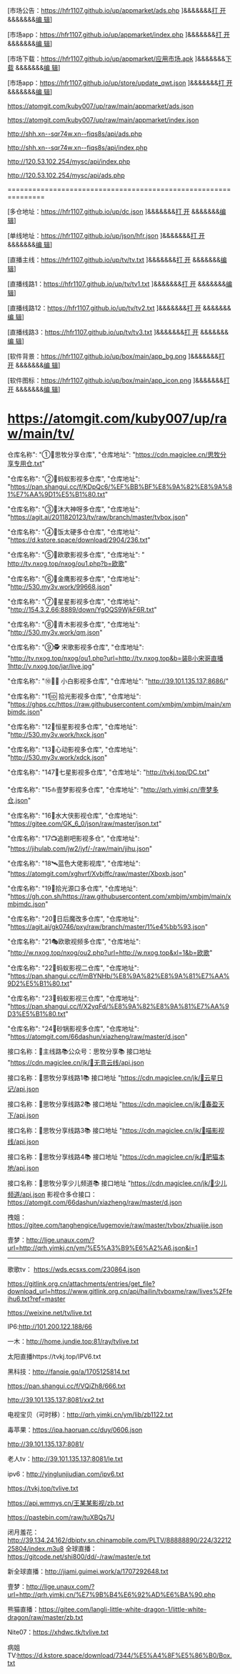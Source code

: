
[市场公告：https://hfr1107.github.io/up/appmarket/ads.php ]&&&&&&&[打  开](https://hfr1107.github.io/up/appmarket/ads.php) &&&&&&&[编   辑](https://github.com/hfr1107/up/edit/main/appmarket/ads.php)]

[市场app：https://hfr1107.github.io/up/appmarket/index.php ]&&&&&&&[打  开](https://hfr1107.github.io/up/appmarket/index.php) &&&&&&&[编   辑](https://github.com/hfr1107/up/edit/main/appmarket/index.php)]

[市场下载：https://hfr1107.github.io/up/appmarket/应用市场.apk ]&&&&&&&[下  载](https://hfr1107.github.io/up/appmarket/应用市场.apk) &&&&&&&[编   辑](https://github.com/hfr1107/up/edit/main/appmarket/)]

[市场app：https://hfr1107.github.io/up/store/update_qwt.json ]&&&&&&&[打  开](https://hfr1107.github.io/up/store/update_qwt.json) &&&&&&&[编   辑](https://github.com/hfr1107/up/edit/main/store/update_qwt.json)]

https://atomgit.com/kuby007/up/raw/main/appmarket/ads.json

https://atomgit.com/kuby007/up/raw/main/appmarket/index.json

http://shh.xn--sqr74w.xn--fiqs8s/api/ads.php  

http://shh.xn--sqr74w.xn--fiqs8s/api/index.php

http://120.53.102.254/mysc/api/index.php

http://120.53.102.254/mysc/api/ads.php

===============================================================

[多仓地址：https://hfr1107.github.io/up/dc.json ]&&&&&&&[打   开](https://hfr1107.github.io/up/dc.json) &&&&&&&[编   辑](https://github.com/hfr1107/up/edit/main/dc.json)]

[单线地址：https://hfr1107.github.io/up/json/hfr.json ]&&&&&&&[打   开](https://hfr1107.github.io/up/json/hfr.json) &&&&&&&[编   辑](https://github.com/hfr1107/up/edit/main/json/hfr.json)]

[直播主线：https://hfr1107.github.io/up/tv/tv.txt ]&&&&&&&[打   开](https://hfr1107.github.io/up/tv/tv.txt) &&&&&&&[编   辑](https://github.com/hfr1107/up/edit/main/tv/tv.txt)]

[直播线路1：https://hfr1107.github.io/up/tv/tv1.txt ]&&&&&&&[打   开](https://hfr1107.github.io/up/tv/tv1.txt) &&&&&&&[编   辑](https://github.com/hfr1107/up/edit/main/tv/tv1.txt)]

[直播线路12：https://hfr1107.github.io/up/tv/tv2.txt ]&&&&&&&[打   开](https://hfr1107.github.io/up/tv/tv2.txt) &&&&&&&[编   辑](https://github.com/hfr1107/up/edit/main/tv/tv2.txt)]

[直播线路3：https://hfr1107.github.io/up/tv/tv3.txt ]&&&&&&&[打   开](https://hfr1107.github.io/up/tv/tv3.txt) &&&&&&&[编   辑](https://github.com/hfr1107/up/edit/main/tv/tv3.txt)]

[软件背景：https://hfr1107.github.io/up/box/main/app_bg.png ]&&&&&&&[打   开](https://hfr1107.github.io/up/box/main/app_bg.png) &&&&&&&[编   辑](https://github.com/hfr1107/up/edit/main/box/main)]

[软件图标：https://hfr1107.github.io/up/box/main/app_icon.png ]&&&&&&&[打   开](https://hfr1107.github.io/up/box/main/app_icon.png) &&&&&&&[编   辑](https://github.com/hfr1107/up/edit/main/box/main)]


https://atomgit.com/kuby007/up/raw/main/tv/
===============================================================
仓库名称": "①🥐思牧分享仓库",
"仓库地址": "https://cdn.magiclee.cn/思牧分享专用仓.txt"

"仓库名称": "②🎎蚂蚁影视多仓库",
"仓库地址": "https://pan.shangui.cc/f/KDpQc6/%EF%BB%BF%E8%9A%82%E8%9A%81%E7%AA%9D1%E5%B1%80.txt"

"仓库名称": "③🥣沐大神呀多仓库",
"仓库地址": "https://agit.ai/2011820123/tv/raw/branch/master/tvbox.json"

"仓库名称": "④🍚饭太硬多仓仓库",
"仓库地址": "https://d.kstore.space/download/2904/236.txt"

"仓库名称": "⑤🏮欧歌影视多仓库",
"仓库地址": " http://tv.nxog.top/nxog/ou1.php?b=欧歌"

"仓库名称": "⑥🥝金鹰影视多仓库",
"仓库地址": "http://530.my3v.work/99668.json"

"仓库名称": "⑦🌟星星影视多仓库",
"仓库地址": "http://154.3.2.66:8889/down/YgOQS9WjkF6R.txt"

"仓库名称": "⑧🌴青木影视多仓库",
"仓库地址": "http://530.my3v.work/qm.json"

"仓库名称": "⑨🕵 宋歌影视多仓库",
"仓库地址": "http://tv.nxog.top/nxog/ou1.php?url=http://tv.nxog.top&b=装B小宋哥直播1http://v.nxog.top/jar/live.jpg"

"仓库名称": "⑩🛀🏻 小白影视多仓库",
"仓库地址": "http://39.101.135.137:8686/"

"仓库名称": "11🆔 拾光影视多仓库",
"仓库地址": "https://ghps.cc/https://raw.githubusercontent.com/xmbjm/xmbjm/main/xmbjmdc.json"

"仓库名称": "12🎇恒星影视多仓库",
"仓库地址": "http://530.my3v.work/hxck.json"

"仓库名称": "13💖心动影视多仓库",
"仓库地址": "http://530.my3v.work/xdck.json"

"仓库名称": "147⃣七星影视多仓库",
"仓库地址": "http://tvkj.top/DC.txt"

"仓库名称": "15⛵️壹梦影视多仓库",
"仓库地址": "http://qrh.yimkj.cn/壹梦多仓.json"

"仓库名称": "16💠水大侠影视仓库",
"仓库地址": "https://gitee.com/GK_6_0/json/raw/master/json.txt"

"仓库名称": "17📺追剧吧影视多仓",
"仓库地址": "https://jihulab.com/jw2/jyf/-/raw/main/jihu.json"

"仓库名称": "18🛰蓝色大佬影视库",
"仓库地址": "https://atomgit.com/xghvrf/Xvbjffc/raw/master/Xboxb.json"

"仓库名称": "19🥥拾光源口多仓库",
"仓库地址": "https://gh.con.sh/https://raw.githubusercontent.com/xmbjm/xmbjm/main/xmbjmdc.json"


"仓库名称": "20🍡日后魔改多仓库",
"仓库地址": "https://agit.ai/gk0746/pxy/raw/branch/master/1%e4%bb%93.json"

"仓库名称": "21🎭欧歌视频多仓库",
"仓库地址": "http://w.nxog.top/nxog/ou2.php?url=http://w.nxog.top&xl=1&b=欧歌"

"仓库名称": "22🍷蚂蚁影视二仓库",
"仓库地址": "https://pan.shangui.cc/f/mBYNHb/%E8%9A%82%E8%9A%81%E7%AA%9D2%E5%B1%80.txt"

"仓库名称": "23🍷蚂蚁影视三仓库",
"仓库地址": "https://pan.shangui.cc/f/X2yqFd/%E8%9A%82%E8%9A%81%E7%AA%9D3%E5%B1%80.txt"

"仓库名称": "24🥣砂锅影视多仓库",
"仓库地址": "https://atomgit.com/66dashun/xiazheng/raw/master/d.json"

接口名称：🚒主线路📚公众号：思牧分享📚
接口地址 "https://cdn.magiclee.cn/jk/🚀无意云线/api.json 
 
接口名称：🚒思牧分享线路1📚
接口地址 "https://cdn.magiclee.cn/jk/🚀云星日记/api.json 

接口名称：🚒思牧分享线路2📚 
接口地址 "https://cdn.magiclee.cn/jk/🚀春盈天下/api.json 

接口名称：🚒思牧分享线路3📚 
接口地址 "https://cdn.magiclee.cn/jk/🚀喵影视线/api.json
 
接口名称：🚒思牧分享线路4📚
接口地址 "https://cdn.magiclee.cn/jk/🚀肥猫本地/api.json

接口名称：🚒思牧分享少儿频道📚 
接口地址 "https://cdn.magiclee.cn/jk/🚀少儿频道/api.json
影视仓多仓接口：https://atomgit.com/66dashun/xiazheng/raw/master/d.json

拽姐：https://gitee.com/tanghengice/lugemovie/raw/master/tvbox/zhuaijie.json

壹梦：http://lige.unaux.com/?url=http://qrh.yimkj.cn/ym/%E5%A3%B9%E6%A2%A6.json&i=1

---------------------------------------------------------------------------------------------
歌歌tv： https://wds.ecsxs.com/230864.json

https://gitlink.org.cn/attachments/entries/get_file?download_url=https://www.gitlink.org.cn/api/hailin/tvboxme/raw/lives%2Ffeihu6.txt?ref=master

https://weixine.net/tv/live.txt

IP6:http://101.200.122.188/66

一木：http://home.jundie.top:81/ray/tvlive.txt

太阳直播https://tvkj.top/IPV6.txt

黑科技：http://fanqie.gq/a/1705125814.txt

https://pan.shangui.cc/f/VQjZh8/666.txt

http://39.101.135.137:8081/xx2.txt

电视宝贝（可时移）：http://qrh.yimkj.cn/ym/lib/zb1122.txt


毒苹果：https://ipa.haoruan.cc/duy/0606.json

http://39.101.135.137:8081/

老人tv：http://39.101.135.137:8081/le.txt

ipv6：http://yinglunjiudian.com/ipv6.txt

https://tvkj.top/tvlive.txt

https://api.wmmys.cn/王某某影视/zb.txt

https://pastebin.com/raw/tuXBQs7U

闭月羞花：http://39.134.24.162/dbiptv.sn.chinamobile.com/PLTV/88888890/224/3221225804/index.m3u8
全球直播：https://gitcode.net/shi800/dd/-/raw/master/e.txt

新全球直播：http://jiami.guimei.work/a/1707292648.txt


壹梦：http://lige.unaux.com/?url=http://qrh.yimkj.cn/%E7%9B%B4%E6%92%AD%E6%BA%90.php

熊猫直播：https://gitee.com/langli-little-white-dragon-1/little-white-dragon/raw/master/zb.txt

Nite07：https://xhdwc.tk/tvlive.txt

病姐TV:https://d.kstore.space/download/7344/%E5%A4%8F%E5%86%B0/Box.txt
